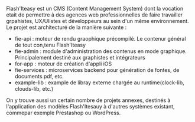 Flash'Iteasy est un CMS (Content Management System) dont la vocation etait de permettre à des agences web professionnelles de faire travailler grpahistes, UX/UIistes et développeurs au sein d'un même environnement.
Le projet est architecturé de la manière suivante :

- fie-api : moteur de rendu graophique précompilé. Le contenur général de tout con,tenu Flash'Iteasy
- fie-admin : module d'administration des contenus en mode graphique. Principalement destiné aux graphistes et intégrateurs
- for-app : moteur de création d'appli iOS
- fie-services : microservices backend pour génération de fontes, de documents pdf, etc.
- example-lib : example de libray externe chargée au runtime(clock-lib, clouds-lib, etc.)

On y trouve aussi un certain nombre de projets annexes, destinés à l'application des modèles Flash'Itesauy à d'autres systèmes existant, commepar exemple Prestashop ou WordPress.


